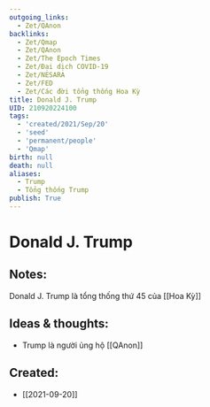 ```yaml
---
outgoing_links:
  - Zet/QAnon
backlinks:
  - Zet/Qmap
  - Zet/QAnon
  - Zet/The Epoch Times
  - Zet/Đại dịch COVID-19
  - Zet/NESARA
  - Zet/FED
  - Zet/Các đời tổng thống Hoa Kỳ
title: Donald J. Trump
UID: 210920224100
tags:
  - 'created/2021/Sep/20'
  - 'seed'
  - 'permanent/people'
  - 'Qmap'
birth: null
death: null
aliases:
  - Trump
  - Tổng thống Trump
publish: True
---
```

# Donald J. Trump

## Notes:
Donald J. Trump là tổng thống thứ 45 của [[Hoa Kỳ]]

## Ideas & thoughts:
- Trump là người ủng hộ [[QAnon]]

## Created:
- [[2021-09-20]]
